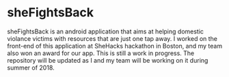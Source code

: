 # sheFightsBack

sheFightsBack is an android application that aims at helping domestic violance victims with resources that are just one tap away.
I worked on the front-end of this application at SheHacks hackathon in Boston, and my team also won an award for our app. This is still a work in progress.
The repository will be updated as I and my team will be working on it during summer of 2018.
